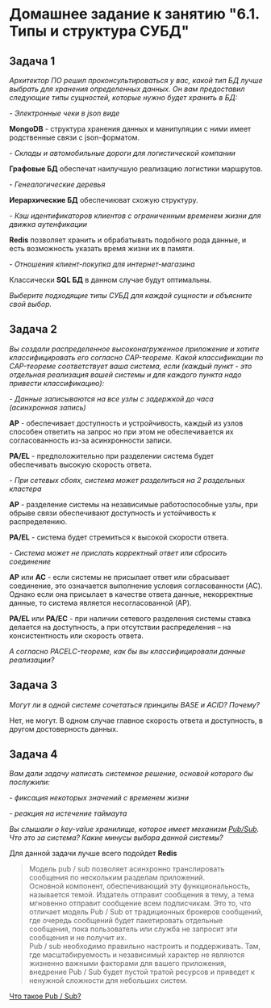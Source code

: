 # Домашнее задание к занятию "6.1. Типы и структура СУБД"

## Задача 1

*Архитектор ПО решил проконсультироваться у вас, какой тип БД лучше выбрать для хранения определенных данных.*
*Он вам предоставил следующие типы сущностей, которые нужно будет хранить в БД:*

*- Электронные чеки в json виде*

**MongoDB** - структура хранения данных и манипуляции с ними имеет родственные связи с json-форматом.

*- Склады и автомобильные дороги для логистической компании*

**Графовые БД** обеспечат наилучшую реализацию логистики маршрутов.

*- Генеалогические деревья*

**Иерархические БД** обеспечиюват схожую структуру.

*- Кэш идентификаторов клиентов с ограниченным временем жизни для движка аутенфикации*

**Redis** позволяет хранить и обрабатывать подобного рода данные, и есть возможность указать время жизни их в памяти.

*- Отношения клиент-покупка для интернет-магазина*

Классически **SQL БД** в данном случае будут оптимальны.

*Выберите подходящие типы СУБД для каждой сущности и объясните свой выбор.*

## Задача 2

*Вы создали распределенное высоконагруженное приложение и хотите классифицировать его согласно 
CAP-теореме. Какой классификации по CAP-теореме соответствует ваша система, если 
(каждый пункт - это отдельная реализация вашей системы и для каждого пункта надо привести классификацию):*

*- Данные записываются на все узлы с задержкой до часа (асинхронная запись)*

**AP** - обеспечивает доступность и устройчивость, каждый из узлов способен ответить на запрос но при этом не обеспечивается их согласованность из-за асинхронности записи. 

**PA/EL** - предположительно при разделении система будет обеспечивать высокую скорость ответа.

*- При сетевых сбоях, система может разделиться на 2 раздельных кластера*

**AP** - разделение системы на независимые работоспособные узлы, при обрыве связи обеспечивают доступность и устойчивость к распределению.

**PA/EL** - система будет стремиться к высокой скорости ответа.

*- Система может не прислать корректный ответ или сбросить соединение*

**AP** или **AC** - если системы не присылает ответ или сбрасывает соединение, это означается выполнение условия согласованности (AC). Однако если она присылает в качестве ответа данные, некорректные данные, то система является несогласованной (AP).

**PA/EL** или **PA/EC** - при наличии сетевого разделения системы ставка делается на доступность, а при отсутствии распределения – на консистентность или скорость ответа.

*А согласно PACELC-теореме, как бы вы классифицировали данные реализации?*

## Задача 3

*Могут ли в одной системе сочетаться принципы BASE и ACID? Почему?*

Нет, не могут. В одном случае главное скорость ответа и доступность, в другом достоверность данных.

## Задача 4

*Вам дали задачу написать системное решение, основой которого бы послужили:*

*- фиксация некоторых значений с временем жизни*

*- реакция на истечение таймаута*

*Вы слышали о key-value хранилище, которое имеет механизм [Pub/Sub](https://habr.com/ru/post/278237/). 
Что это за система? Какие минусы выбора данной системы?*

Для данной задачи лучше всего подойдет **Redis**

> Модель pub / sub позволяет асинхронно транслировать сообщения по нескольким разделам приложений.  
> Основной компонент, обеспечивающий эту функциональность, называется темой. Издатель отправит сообщения в тему, а тема мгновенно отправит сообщение всем подписчикам. Это то, что отличает модель Pub / Sub от традиционных брокеров сообщений, где очередь сообщений будет пакетировать отдельные сообщения, пока пользователь или служба не запросит эти сообщения и не получит их.  
> Pub / sub необходимо правильно настроить и поддерживать. Там, где масштабируемость и независимый характер не являются жизненно важными факторами для вашего приложения, внедрение Pub / Sub будет пустой тратой ресурсов и приведет к ненужной сложности для небольших систем.  

[Что такое Pub / Sub?](https://bestprogrammer.ru/izuchenie/chto-takoe-pub-sub-obyasnenie-obmena-soobshheniyami-publikatsii-podpiski)

